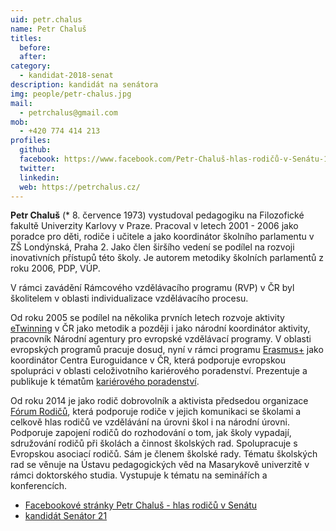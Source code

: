 ```yaml
---
uid: petr.chalus
name: Petr Chaluš
titles:
  before: 
  after:
category:
  - kandidat-2018-senat
description: kandidát na senátora
img: people/petr-chalus.jpg
mail:
  - petrchalus@gmail.com
mob:
  - +420 774 414 213
profiles:
  github:
  facebook: https://www.facebook.com/Petr-Chaluš-hlas-rodičů-v-Senátu-1500953270008675/
  twitter:
  linkedin:
  web: https://petrchalus.cz/
---
```


**Petr Chaluš** (* 8. července 1973) vystudoval pedagogiku na Filozofické fakultě Univerzity Karlovy v Praze. Pracoval v letech 2001 - 2006 jako poradce pro děti, rodiče i učitele a jako koordinátor školního parlamentu v ZŠ Londýnská, Praha 2. Jako člen širšího vedení se podílel na rozvoji inovativních přístupů této školy. Je autorem metodiky školních parlamentů z roku 2006, PDP, VÚP.

V rámci zavádění Rámcového vzdělávacího programu (RVP) v ČR byl školitelem v oblasti individualizace vzdělávacího procesu.

Od roku 2005 se podílel na několika prvních letech rozvoje aktivity [eTwinning](https://forum-rodicu.webnode.cz/) v ČR jako metodik a později i jako národní koordinátor aktivity, pracovník Národní agentury pro evropské vzdělávací programy. V oblasti evropských programů pracuje dosud, nyní v rámci programu [Erasmus+](https://cs.wikipedia.org/wiki/Erasmus%2B) jako koordinátor Centra Euroguidance v ČR, která podporuje evropskou spolupráci v oblasti celoživotního kariérového poradenství. Prezentuje a publikuje k tématům [kariérového poradenství](https://cs.wikipedia.org/wiki/Kari%C3%A9rov%C3%A9_poradenstv%C3%AD).

Od roku 2014 je jako rodič dobrovolník a aktivista předsedou organizace [Fórum Rodičů](https://forum-rodicu.webnode.cz/), která podporuje rodiče v jejich komunikaci se školami a celkově hlas rodičů ve vzdělávání na úrovni škol i na národní úrovni. Podporuje zapojení rodičů do rozhodování o tom, jak školy vypadají, sdružování rodičů při školách a činnost školských rad. Spolupracuje s Evropskou asociací rodičů. Sám je členem školské rady. Tématu školských rad se věnuje na Ústavu pedagogických věd na Masarykově univerzitě v rámci doktorského studia. Vystupuje k tématu na seminářích a konferencích.

* [Facebookové stránky Petr Chaluš - hlas rodičů v Senátu](https://www.facebook.com/Petr-Chaluš-hlas-rodičů-v-Senátu-1500953270008675/)
* [kandidát Senátor 21](https://www.senator21.cz/kandidati/petr-chalus/)

